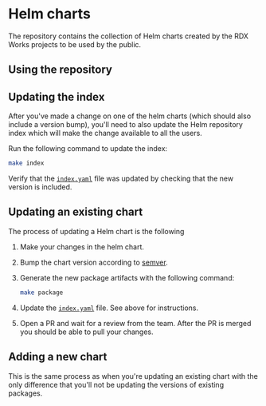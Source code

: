 # Helm charts

The repository contains the collection of Helm charts created by the RDX Works projects to be used by the public.

## Using the repository

## Updating the index

After you've made a change on one of the helm charts (which should also include a version bump),
you'll need to also update the Helm repository index which will make the change available to all the
users.

Run the following command to update the index:

```bash
make index
```

Verify that the [`index.yaml`](./index.yaml) file was updated by checking that the new version is included.

## Updating an existing chart

The process of updating a Helm chart is the following

1. Make your changes in the helm chart.

1. Bump the chart version according to [semver](https://semver.org/).

1. Generate the new package artifacts with the following command:

    ```bash
    make package
    ```

1. Update the [`index.yaml`](./index.yaml) file. See above for instructions.

1. Open a PR and wait for a review from the team. After the PR is merged you should be able to pull
   your changes.

## Adding a new chart

This is the same process as when you're updating an existing chart with the only difference that
you'll not be updating the versions of existing packages.
